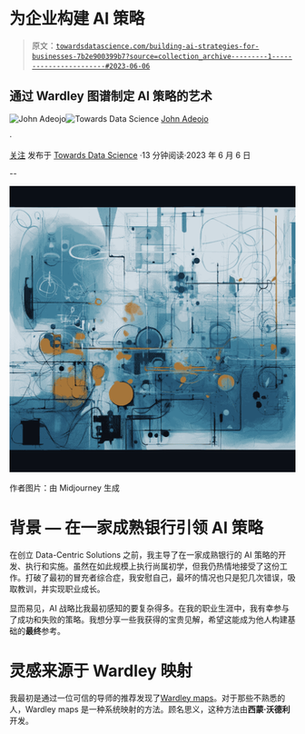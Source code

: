# 为企业构建 AI 策略

> 原文：[`towardsdatascience.com/building-ai-strategies-for-businesses-7b2e900399b7?source=collection_archive---------1-----------------------#2023-06-06`](https://towardsdatascience.com/building-ai-strategies-for-businesses-7b2e900399b7?source=collection_archive---------1-----------------------#2023-06-06)

## 通过 Wardley 图谱制定 AI 策略的艺术

[](https://johnadeojo.medium.com/?source=post_page-----7b2e900399b7--------------------------------)![John Adeojo](https://johnadeojo.medium.com/?source=post_page-----7b2e900399b7--------------------------------)[](https://towardsdatascience.com/?source=post_page-----7b2e900399b7--------------------------------)![Towards Data Science](https://towardsdatascience.com/?source=post_page-----7b2e900399b7--------------------------------) [John Adeojo](https://johnadeojo.medium.com/?source=post_page-----7b2e900399b7--------------------------------)

·

[关注](https://medium.com/m/signin?actionUrl=https%3A%2F%2Fmedium.com%2F_%2Fsubscribe%2Fuser%2Ff933e1637e40&operation=register&redirect=https%3A%2F%2Ftowardsdatascience.com%2Fbuilding-ai-strategies-for-businesses-7b2e900399b7&user=John+Adeojo&userId=f933e1637e40&source=post_page-f933e1637e40----7b2e900399b7---------------------post_header-----------) 发布于 [Towards Data Science](https://towardsdatascience.com/?source=post_page-----7b2e900399b7--------------------------------) ·13 分钟阅读·2023 年 6 月 6 日[](https://medium.com/m/signin?actionUrl=https%3A%2F%2Fmedium.com%2F_%2Fvote%2Ftowards-data-science%2F7b2e900399b7&operation=register&redirect=https%3A%2F%2Ftowardsdatascience.com%2Fbuilding-ai-strategies-for-businesses-7b2e900399b7&user=John+Adeojo&userId=f933e1637e40&source=-----7b2e900399b7---------------------clap_footer-----------)

--

[](https://medium.com/m/signin?actionUrl=https%3A%2F%2Fmedium.com%2F_%2Fbookmark%2Fp%2F7b2e900399b7&operation=register&redirect=https%3A%2F%2Ftowardsdatascience.com%2Fbuilding-ai-strategies-for-businesses-7b2e900399b7&source=-----7b2e900399b7---------------------bookmark_footer-----------)![](img/4d3018ff78227d368d5fe9cd84dded15.png)

作者图片：由 Midjourney 生成

# 背景 — 在一家成熟银行引领 AI 策略

在创立 Data-Centric Solutions 之前，我主导了在一家成熟银行的 AI 策略的开发、执行和实施。虽然在如此规模上执行尚属初学，但我仍热情地接受了这份工作。打破了最初的冒充者综合症，我安慰自己，最坏的情况也只是犯几次错误，吸取教训，并实现职业成长。

显而易见，AI 战略比我最初感知的要复杂得多。在我的职业生涯中，我有幸参与了成功和失败的策略。我想分享一些我获得的宝贵见解，希望这能成为他人构建基础的**最终**参考。

# 灵感来源于 Wardley 映射

我最初是通过一位可信的导师的推荐发现了[Wardley maps](https://medium.com/wardleymaps/on-being-lost-2ef5f05eb1ec)。对于那些不熟悉的人，Wardley maps 是一种系统映射的方法。顾名思义，这种方法由**西蒙·沃德利**开发。
